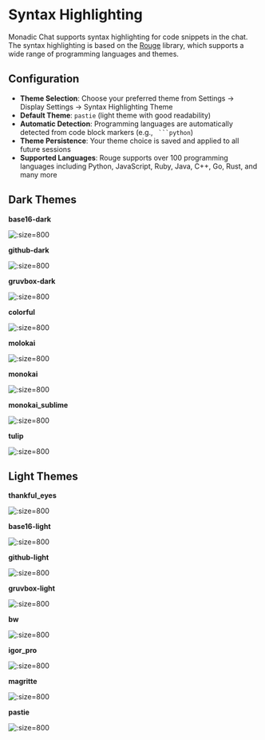 # Syntax Highlighting

Monadic Chat supports syntax highlighting for code snippets in the chat. The syntax highlighting is based on the [Rouge](https://github.com/rouge-ruby/rouge) library, which supports a wide range of programming languages and themes.

## Configuration

- **Theme Selection**: Choose your preferred theme from Settings → Display Settings → Syntax Highlighting Theme
- **Default Theme**: `pastie` (light theme with good readability)
- **Automatic Detection**: Programming languages are automatically detected from code block markers (e.g., ` ```python`)
- **Theme Persistence**: Your theme choice is saved and applied to all future sessions
- **Supported Languages**: Rouge supports over 100 programming languages including Python, JavaScript, Ruby, Java, C++, Go, Rust, and many more

## Dark Themes

**base16-dark**

![](../assets/images/syntax-base16-dark.png ':size=800')

**github-dark**

![](../assets/images/syntax-github-dark.png ':size=800')

**gruvbox-dark**

![](../assets/images/syntax-gruvbox-dark.png ':size=800')

**colorful**

![](../assets/images/syntax-colorful.png ':size=800')

**molokai**

![](../assets/images/syntax-molokai.png ':size=800')

**monokai**

![](../assets/images/syntax-monokai.png ':size=800')

**monokai_sublime**

![](../assets/images/syntax-monokai_sublime.png ':size=800')

**tulip**

![](../assets/images/syntax-tulip.png ':size=800')

## Light Themes

**thankful_eyes**

![](../assets/images/syntax-thankful_eyes.png ':size=800')

**base16-light**

![](../assets/images/syntax-base16-light.png ':size=800')

**github-light**

![](../assets/images/syntax-github-light.png ':size=800')

**gruvbox-light**

![](../assets/images/syntax-gruvbox-light.png ':size=800')

**bw**

![](../assets/images/syntax-bw.png ':size=800')

**igor_pro**

![](../assets/images/syntax-igor_pro.png ':size=800')

**magritte**

![](../assets/images/syntax-magritte.png ':size=800')

**pastie**

![](../assets/images/syntax-pastie.png ':size=800')
